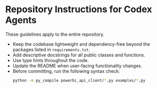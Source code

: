 # Repository Instructions for Codex Agents

These guidelines apply to the entire repository.

- Keep the codebase lightweight and dependency-free beyond the packages listed in `requirements.txt`.
- Add descriptive docstrings for all public classes and functions.
- Use type hints throughout the code.
- Update the README when user-facing functionality changes.
- Before committing, run the following syntax check:
  ```bash
  python -m py_compile powerbi_api_client/*.py examples/*.py
  ```
